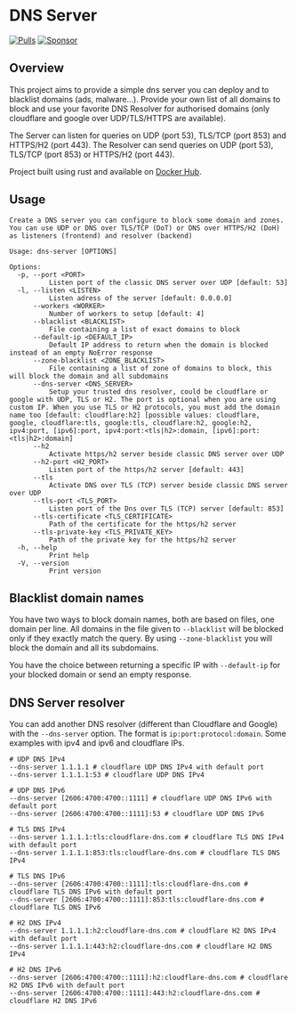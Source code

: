 # DNS Server

[![Pulls](https://img.shields.io/docker/pulls/joxit/dns-server.svg?maxAge=86400)](https://hub.docker.com/r/joxit/dns-server)
[![Sponsor](https://joxit.dev/images/sponsor.svg)](https://github.com/sponsors/Joxit)

## Overview

This project aims to provide a simple dns server you can deploy and to blacklist domains (ads, malware...). Provide your own list of all domains to block and use your favorite DNS Resolver for authorised domains (only cloudflare and google over UDP/TLS/HTTPS are available).

The Server can listen for queries on UDP (port 53), TLS/TCP (port 853) and HTTPS/H2 (port 443).
The Resolver can send queries on UDP (port 53), TLS/TCP (port 853) or HTTPS/H2 (port 443).

Project built using rust and available on [Docker Hub](https://hub.docker.com/r/joxit/dns-server).

## Usage

```
Create a DNS server you can configure to block some domain and zones. You can use UDP or DNS over TLS/TCP (DoT) or DNS over HTTPS/H2 (DoH) as listeners (frontend) and resolver (backend)

Usage: dns-server [OPTIONS]

Options:
  -p, --port <PORT>
          Listen port of the classic DNS server over UDP [default: 53]
  -l, --listen <LISTEN>
          Listen adress of the server [default: 0.0.0.0]
      --workers <WORKER>
          Number of workers to setup [default: 4]
      --blacklist <BLACKLIST>
          File containing a list of exact domains to block
      --default-ip <DEFAULT_IP>
          Default IP address to return when the domain is blocked instead of an empty NoError response
      --zone-blacklist <ZONE_BLACKLIST>
          File containing a list of zone of domains to block, this will block the domain and all subdomains
      --dns-server <DNS_SERVER>
          Setup your trusted dns resolver, could be cloudflare or google with UDP, TLS or H2. The port is optional when you are using custom IP. When you use TLS or H2 protocols, you must add the domain name too [default: cloudflare:h2] [possible values: cloudflare, google, cloudflare:tls, google:tls, cloudflare:h2, google:h2, ipv4:port, [ipv6]:port, ipv4:port:<tls|h2>:domain, [ipv6]:port:<tls|h2>:domain]
      --h2
          Activate https/h2 server beside classic DNS server over UDP
      --h2-port <H2_PORT>
          Listen port of the https/h2 server [default: 443]
      --tls
          Activate DNS over TLS (TCP) server beside classic DNS server over UDP
      --tls-port <TLS_PORT>
          Listen port of the Dns over TLS (TCP) server [default: 853]
      --tls-certificate <TLS_CERTIFICATE>
          Path of the certificate for the https/h2 server
      --tls-private-key <TLS_PRIVATE_KEY>
          Path of the private key for the https/h2 server
  -h, --help
          Print help
  -V, --version
          Print version
```

## Blacklist domain names

You have two ways to block domain names, both are based on files, one domain per line. All domains in the file given to `--blacklist` will be blocked only if they exactly match the query. By using `--zone-blacklist` you will block the domain and all its subdomains.

You have the choice between returning a specific IP with `--default-ip` for your blocked domain or send an empty response.

## DNS Server resolver

You can add another DNS resolver (different than Cloudflare and Google) with the `--dns-server` option. The format is `ip:port:protocol:domain`. Some examples with ipv4 and ipv6 and cloudflare IPs.

```
# UDP DNS IPv4
--dns-server 1.1.1.1 # cloudflare UDP DNS IPv4 with default port
--dns-server 1.1.1.1:53 # cloudflare UDP DNS IPv4

# UDP DNS IPv6
--dns-server [2606:4700:4700::1111] # cloudflare UDP DNS IPv6 with default port
--dns-server [2606:4700:4700::1111]:53 # cloudflare UDP DNS IPv6

# TLS DNS IPv4
--dns-server 1.1.1.1:tls:cloudflare-dns.com # cloudflare TLS DNS IPv4 with default port
--dns-server 1.1.1.1:853:tls:cloudflare-dns.com # cloudflare TLS DNS IPv4

# TLS DNS IPv6
--dns-server [2606:4700:4700::1111]:tls:cloudflare-dns.com # cloudflare TLS DNS IPv6 with default port
--dns-server [2606:4700:4700::1111]:853:tls:cloudflare-dns.com # cloudflare TLS DNS IPv6

# H2 DNS IPv4
--dns-server 1.1.1.1:h2:cloudflare-dns.com # cloudflare H2 DNS IPv4 with default port
--dns-server 1.1.1.1:443:h2:cloudflare-dns.com # cloudflare H2 DNS IPv4

# H2 DNS IPv6
--dns-server [2606:4700:4700::1111]:h2:cloudflare-dns.com # cloudflare H2 DNS IPv6 with default port
--dns-server [2606:4700:4700::1111]:443:h2:cloudflare-dns.com # cloudflare H2 DNS IPv6
```
